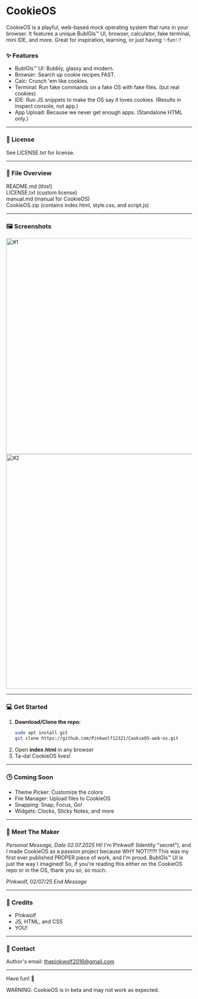# CookieOS

CookieOS is a playful, web-based mock operating system that runs in your browser. It features a unique BublGls™ UI, browser, calculator, fake terminal, mini IDE, and more. Great for inspiration, learning, or just having ✨fun✨!

### ✨ Features
- BublGls™ UI: Bubbly, glassy and modern.
- Browser: Search up cookie recipes FAST.
- Calc: Crunch 'em like cookies.
- Terminal: Run fake commands on a fake OS with fake files. (but real cookies)
- IDE: Run JS snippets to make the OS say it loves cookies. (Results in inspect console, not app.)
- App Upload: Because we never get enough apps. (Standalone HTML only.)

---

### 📜 License
See LICENSE.txt for license.

---

### 📁 File Overview
README.md (this!)  
LICENSE.txt (custom license)  
manual.md (manual for CookieOS)  
CookieOS.zip (contains index.html, style.css, and script.js)  

---

### 🖼 Screenshots
<img width="584" alt="#1" src="https://github.com/user-attachments/assets/e24deb95-045e-4594-843f-3e914b669966" />
<img width="635" alt="#2" src="https://github.com/user-attachments/assets/98f07040-b974-46ad-b3b3-a2ad261e7402" />


---

### 💻 Get Started
1. **Download/Clone the repo:**
   ```bash
   sudo apt install git
   git clone https://github.com/Pinkwolf12321/CookieOS-web-os.git
   ```
2. Open **index.html** in any browser
3. Ta-da! CookieOS lives!

---

### 🕒 Coming Soon
- Theme Picker: Customize the colors
- File Manager: Upload files to CookieOS
- Snapping: Snap, Focus, Go!
- Widgets: Clocks, Sticky Notes, and more

---

### 👋 Meet The Maker
*Personal Message, Date 02.07.2025*
Hi! I'm P!nkwolf (Identity "secret"), and I made CookieOS as a passion project because WHY NOT!?!?! This was my first ever published PROPER piece of work, and I'm proud. BublGls™ UI is just the way I imagined! So, if you're reading this either on the CookieOS repo or in the OS, thank you so, so much.

P!nkwolf,
02/07/25
*End Message*

---

### 🙌 Credits
- P!nkwolf
- JS, HTML, and CSS
- YOU!

---

### 💬 Contact
Author's email: thepinkwolf2016@gmail.com

---

Have fun! 🍪




WARNING: CookieOS is in beta and may not work as expected.
